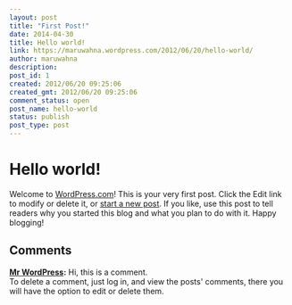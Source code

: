 ```yaml
---
layout: post
title: "First Post!"
date: 2014-04-30
title: Hello world!
link: https://maruwahna.wordpress.com/2012/06/20/hello-world/
author: maruwahna
description: 
post_id: 1
created: 2012/06/20 09:25:06
created_gmt: 2012/06/20 09:25:06
comment_status: open
post_name: hello-world
status: publish
post_type: post
---
```


# Hello world!

Welcome to [WordPress.com](https://wordpress.com/)! This is your very first post. Click the Edit link to modify or delete it, or [start a new post](/wp-admin/post-new.php). If you like, use this post to tell readers why you started this blog and what you plan to do with it. Happy blogging!

## Comments

**[Mr WordPress](#1 "2012-06-20 09:25:06"):** Hi, this is a comment.  
To delete a comment, just log in, and view the posts' comments, there you will have the option to edit or delete them.

